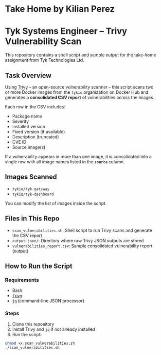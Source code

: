 # Take Home by Kilian Perez
# Tyk Systems Engineer – Trivy Vulnerability Scan

This repository contains a shell script and sample output for the take-home assignment from Tyk Technologies Ltd.

## Task Overview

Using [Trivy](https://trivy.dev/) – an open-source vulnerability scanner – this script scans two or more Docker images from the `tykio` organization on Docker Hub and generates a **consolidated CSV report** of vulnerabilities across the images.

Each row in the CSV includes:

- Package name
- Severity
- Installed version
- Fixed version (if available)
- Description (truncated)
- CVE ID
- Source image(s)

If a vulnerability appears in more than one image, it is consolidated into a single row with all image names listed in the **`source`** column.

## Images Scanned

- `tykio/tyk-gateway`
- `tykio/tyk-dashboard`

You can modify the list of images inside the script.

## Files in This Repo

- `scan_vulnerabilities.sh`: Shell script to run Trivy scans and generate the CSV report
- `output_json/`: Directory where raw Trivy JSON outputs are stored
- `vulnerabilities_report.csv`: Sample consolidated vulnerability report (output)
  
## How to Run the Script

### **Requirements**
- Bash
- [Trivy](https://aquasecurity.github.io/trivy/v0.37.3/getting-started/installation/)
- `jq` (command-line JSON processor)

### **Steps**
1. Clone this repository
2. Install Trivy and `jq` if not already installed
3. Run the script:

```bash
chmod +x scan_vulnerabilities.sh
./scan_vulnerabilities.sh


